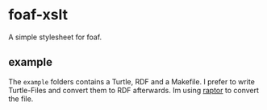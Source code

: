 # foaf-xslt
A simple stylesheet for foaf.


## example

The `example` folders contains a Turtle, RDF and a Makefile. I prefer to write
Turtle-Files and convert them to RDF afterwards. Im using
[raptor](http://librdf.org/raptor/) to convert the file.
